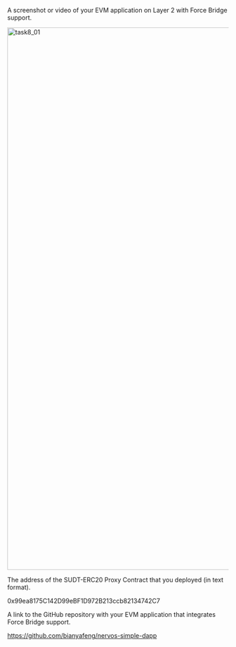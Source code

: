 A screenshot or video of your EVM application on Layer 2 with Force Bridge support.

<img width="1234" alt="task8_01" src="https://user-images.githubusercontent.com/48971958/129822490-fff0c118-ee72-43d9-9dd8-ab0f316f27af.png">

The address of the SUDT-ERC20 Proxy Contract that you deployed (in text format).

0x99ea8175C142D99eBF1D972B213ccb82134742C7

A link to the GitHub repository with your EVM application that integrates Force Bridge support.

https://github.com/bianyafeng/nervos-simple-dapp
